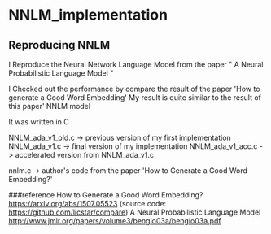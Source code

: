 # NNLM_implementation

## Reproducing NNLM 
I Reproduce the Neural Network Language Model from the paper " A Neural Probabilistic Language Model "



I Checked out the performance by compare the result of the paper 'How to generate a Good Word Embedding'
My result is quite similar to the result of this paper' NNLM model 



It was written in C 

NNLM_ada_v1_old.c   -> previous version of my first implementation 
NNLM_ada_v1.c          -> final version of my implementation
NNLM_ada_v1_acc.c   -> accelerated version from NNLM_ada_v1.c 

nnlm.c  -> author's code from the paper 'How to Generate a Good Word Embedding?'


###reference
How to Generate a Good Word Embedding?
https://arxiv.org/abs/1507.05523
(source code: https://github.com/licstar/compare)
A Neural Probabilistic Language Model
http://www.jmlr.org/papers/volume3/bengio03a/bengio03a.pdf


